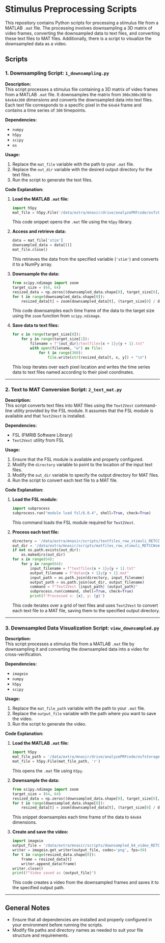 

# Stimulus Preprocessing Scripts

This repository contains Python scripts for processing a stimulus file from a MATLAB `.mat` file. The processing involves downsampling a 3D matrix of video frames, converting the downsampled data to text files, and converting these text files to MAT files. Additionally, there is a script to visualize the downsampled data as a video.

## Scripts

### 1. Downsampling Script: `1_downsampling.py`

**Description:**  
This script processes a stimulus file containing a 3D matrix of video frames from a MATLAB `.mat` file. It downsamples the matrix from `300x300x300` to `64x64x300` dimensions and converts the downsampled data into text files. Each text file corresponds to a specific pixel in the `64x64` frame and contains a time series of `300` timepoints.

**Dependencies:**
- `numpy`
- `h5py`
- `scipy`
- `os`

**Usage:**
1. Replace the `mat_file` variable with the path to your `.mat` file.
2. Replace the `out_dir` variable with the desired output directory for the text files.
3. Run the script to generate the text files.

**Code Explanation:**

1. **Load the MATLAB `.mat` file:**

    ```python
    import h5py
    mat_file = h5py.File('/data/extra/mnasir/drive/analyzePRFcode/osfstorage-archive/apertures/RETCCWsmall.mat', 'r')
    ```

    This code snippet opens the `.mat` file using the `h5py` library.

2. **Access and retrieve data:**

    ```python
    data = mat_file['stim']
    downsampled_data = data[()]
    mat_file.close()
    ```

    This retrieves the data from the specified variable (`'stim'`) and converts it to a NumPy array.

3. **Downsample the data:**

    ```python
    from scipy.ndimage import zoom
    target_size = (64, 64)
    resized_data = np.zeros((downsampled_data.shape[0], target_size[0], target_size[1]))
    for t in range(downsampled_data.shape[0]):
        resized_data[t] = zoom(downsampled_data[t], (target_size[0] / downsampled_data.shape[1], target_size[1] / downsampled_data.shape[2]), order=1)
    ```

    This code downsamples each time frame of the data to the target size using the `zoom` function from `scipy.ndimage`.

4. **Save data to text files:**

    ```python
    for x in range(target_size[0]):
        for y in range(target_size[1]):
            filename = f"{out_dir}/textfilex{x + 1}y{y + 1}.txt"
            with open(filename, "w") as file:
                for t in range(300):
                    file.write(str(resized_data[t, x, y]) + "\n")
    ```

    This loop iterates over each pixel location and writes the time series data to text files named according to their pixel coordinates.

---

### 2. Text to MAT Conversion Script: `2_text_mat.py`

**Description:**  
This script converts text files into MAT files using the `Text2Vest` command-line utility provided by the FSL module. It assumes that the FSL module is available and that `Text2Vest` is installed.

**Dependencies:**
- FSL (FMRIB Software Library)
- `Text2Vest` utility from FSL

**Usage:**
1. Ensure that the FSL module is available and properly configured.
2. Modify the `directory` variable to point to the location of the input text files.
3. Modify the `out_dir` variable to specify the output directory for MAT files.
4. Run the script to convert each text file to a MAT file.

**Code Explanation:**

1. **Load the FSL module:**

    ```python
    import subprocess
    subprocess.run("module load fsl/6.0.4", shell=True, check=True)
    ```

    This command loads the FSL module required for `Text2Vest`.

2. **Process each text file:**

    ```python
    directory = '/data/extra/mnasir/scripts/textfiles_row_stimuli_RETCCWsmall'
    out_dir = '/data/extra/mnasir/scripts/matfiles_row_stimuli_RETCCWsmall'
    if not os.path.exists(out_dir):
        os.makedirs(out_dir)
    for x in range(64):
        for y in range(64):
            input_filename = f"textfilex{x + 1}y{y + 1}.txt"
            output_filename = f"datax{x + 1}y{y + 1}.mat"
            input_path = os.path.join(directory, input_filename)
            output_path = os.path.join(out_dir, output_filename)
            command = f"Text2Vest {input_path} {output_path}"
            subprocess.run(command, shell=True, check=True)
            print(f'Processed x: {x}, y: {y}')
    ```

    This code iterates over a grid of text files and uses `Text2Vest` to convert each text file to a MAT file, saving them to the specified output directory.

---

### 3. Downsampled Data Visualization Script: `view_downsampled.py`

**Description:**  
This script processes a stimulus file from a MATLAB `.mat` file by downsampling it and converting the downsampled data into a video for cross-verification.

**Dependencies:**
- `imageio`
- `numpy`
- `h5py`
- `scipy`

**Usage:**
1. Replace the `mat_file_path` variable with the path to your `.mat` file.
2. Replace the `output_file` variable with the path where you want to save the video.
3. Run the script to generate the video.

**Code Explanation:**

1. **Load the MATLAB `.mat` file:**

    ```python
    import h5py
    mat_file_path = '/data/extra/mnasir/drive/analyzePRFcode/osfstorage-archive/apertures/RETCCWsmall.mat'
    mat_file = h5py.File(mat_file_path, 'r')
    ```

    This opens the `.mat` file using `h5py`.

2. **Downsample the data:**

    ```python
    from scipy.ndimage import zoom
    target_size = (64, 64)
    resized_data = np.zeros((downsampled_data.shape[0], target_size[0], target_size[1]))
    for t in range(downsampled_data.shape[0]):
        resized_data[t] = zoom(downsampled_data[t], (target_size[0] / downsampled_data.shape[1], target_size[1] / downsampled_data.shape[2]), order=1)
    ```

    This snippet downsamples each time frame of the data to `64x64` dimensions.

3. **Create and save the video:**

    ```python
    import imageio
    output_file = '/data/extra/mnasir/scripts/downsampled_64_video_RETCCWsmall.mov'
    writer = imageio.get_writer(output_file, codec='png', fps=30)
    for t in range(resized_data.shape[0]):
        frame = resized_data[t]
        writer.append_data(frame)
    writer.close()
    print(f"Video saved as {output_file}")
    ```

    This code creates a video from the downsampled frames and saves it to the specified output path.

---

## General Notes

- Ensure that all dependencies are installed and properly configured in your environment before running the scripts.
- Modify file paths and directory names as needed to suit your file structure and requirements.

